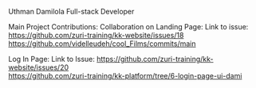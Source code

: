 Uthman Damilola
Full-stack Developer

Main Project Contributions:
  Collaboration on Landing Page:
    Link to issue: https://github.com/zuri-training/kk-website/issues/18
     https://github.com/videlleudeh/cool_Films/commits/main

  Log In Page:
    Link to Issue: https://github.com/zuri-training/kk-website/issues/20    
    https://github.com/zuri-training/kk-platform/tree/6-login-page-ui-dami
